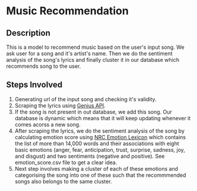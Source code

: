 # Music Recommendation
## Description

This is a model to recommend music based on the user's input song. We ask user for a song and it's artist's name. Then we do the sentiment analysis of the song's lyrics and finally cluster it in our database which recommends song to the user.

## Steps Involved

1. Generating url of the input song and checking it's validity.
2. Scraping the lyrics using [Genius API](https://genius.com/Ed-sheeran-shape-of-you-lyrics).
3. If the song is not present in out database, we add this song. Our database is dynamic which means that it will keep updating whenever it comes acorss a new song.
4. After scraping the lyrics, we do the sentiment analysis of the song by calculating emotion score using [NRC Emotion Lexicon](https://saifmohammad.com/WebPages/NRC-Emotion-Lexicon.htm) which contains the list of more than 14,000 words and their associations with eight basic emotions (anger, fear, anticipation, trust, surprise, sadness, joy, and disgust) and two sentiments (negative and positive). See emotion_score.csv file to get a clear idea.
5. Next step involves making a cluster of each of these emotions and categorising the song into one of these such that the recommmended songs also belongs to the same cluster.
